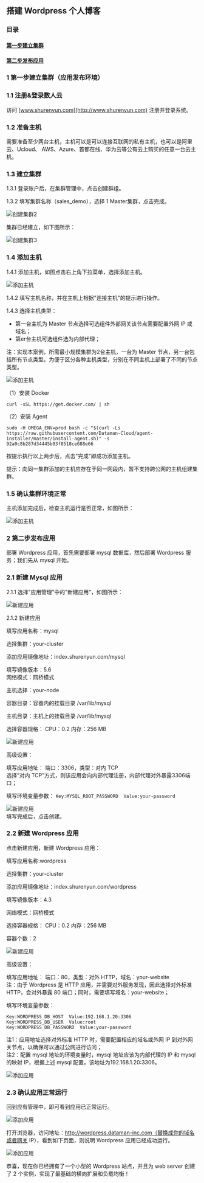 ## 搭建 Wordpress 个人博客
### 目录
#### [第一步建立集群](#step1)
#### [第二步发布应用](#step2)

<h3 id="step1">1 第一步建立集群（应用发布环境）</h3>

### 1.1 注册&登录数人云

访问 [www.shurenyun.com](http://www.shurenyun.com) 注册并登录系统。

### 1.2 准备主机

需要准备至少两台主机，主机可以是可以连接互联网的私有主机，也可以是阿里云、Ucloud、
AWS、Azure、首都在线、华为云等公有云上购买的任意一台云主机。

### 1.3 建立集群

1.3.1 登录账户后，在集群管理中，点击创建群组。  

1.3.2 填写集群名称（sales_demo），选择 1 Master集群，点击完成。


![创建集群2](create-cluster2.png)

集群已经建立，如下图所示：

![创建集群3](create-cluster3.png)

### 1.4 添加主机

1.4.1 添加主机，如图点击右上角下拉菜单，选择添加主机。

![添加主机](add-host.png)

1.4.2 填写主机名称，并在主机上根据"连接主机"的提示进行操作。   

1.4.3 选择主机类型：
  
  * 第一台主机为 Master 节点选择可选组件外部网关该节点需要配置外网 IP 或域名；
  * 第er台主机可选组件选为内部代理；
  
  
注：实现本案例，所需最小规模集群为2台主机，一台为 Master 节点，另一台包括所有节点类型。为便于区分各种主机类型，分别在不同主机上部署了不同的节点类型。  

![添加主机](add-host2.png)

（1）安装 Docker

	curl -sSL https://get.docker.com/ | sh

（2）安装 Agent

	sudo -H OMEGA_ENV=prod bash -c "$(curl -Ls https://raw.githubusercontent.com/Dataman-Cloud/agent-installer/master/install-agent.sh)" -s 92a0c8b287d34445b03f8518ce688e66

按提示执行以上两步后，点击"完成"即成功添加主机。

提示：向同一集群添加的主机应存在于同一网段内，暂不支持跨公网的主机组建集群。

### 1.5 确认集群环境正常

主机添加完成后，检查主机运行是否正常，如图所示：

![添加主机](add-host3.png)

<h3 id="step2">2 第二步发布应用</h3>  
部署 Wordpress 应用，首先需要部署 mysql 数据库，然后部署 Wordpress 服务；我们先从 mysql 开始。  

### 2.1 新建 Mysql 应用

2.1.1 选择"应用管理"中的"新建应用"，如图所示：  

![新建应用](add-mysql.png)  

2.1.2 新建应用  

填写应用名称：mysql  

选择集群：your-cluster  

添加应用镜像地址：index.shurenyun.com/mysql  

填写镜像版本：5.6   
网络模式：网桥模式

主机选择：your-node
 

容器目录：容器内的挂载目录  /var/lib/mysql

主机目录：主机上的挂载目录  /var/lib/mysql

选择容器规格： CPU：0.2   内存：256 MB  

![新建应用](add-mysql2.png)  

高级设置：  

填写应用地址：  端口：3306，类型：对内 TCP  
选择“对内 TCP”方式，则该应用会向内部代理注册，内部代理对外暴露3306端口；  

填写环境变量参数：
```Key:MYSQL_ROOT_PASSWORD  Value:your-password```  

![新建应用](add-mysql3.png)  
填写完成后，点击创建。  

### 2.2 新建 Wordpress 应用  

点击新建应用，新建 Wordpress 应用：  

填写应用名称:wordpress  

选择集群：your-cluster  

添加应用镜像地址：index.shurenyun.com/wordpress  

填写镜像版本：4.3   

网络模式：网桥模式

选择容器规格：  CPU：0.2   内存：256 MB  

容器个数：2  

![新建应用](add-wordpress1.png)  

高级设置：  

填写应用地址：  端口：80，类型：对外 HTTP，域名：your-website  
注：由于 Wordpress 是 HTTP 应用，并需要对外服务发现，因此选择对外标准 HTTP，会对外暴露 80 端口；同时，需要填写域名：your-website；  

填写环境变量参数：  
```
Key:WORDPRESS_DB_HOST  Value:192.168.1.20:3306  
Key:WORDPRESS_DB_USER  Value:root
Key:WORDPRESS_DB_PASSWORD  Value:your-password
```  
注1：应用地址选择对外标准 HTTP 时，需要配置相应的域名或外网 IP 到对外网关节点，以确保可以通过公网进行访问；  
注2：配置 mysql 地址的环境变量时，mysql 地址应该为内部代理的 IP 和 mysql 的映射 IP，根据上述 mysql 配置，该地址为192.168.1.20:3306。

![添加应用](add-wordpress2.png)  

### 2.3 确认应用正常运行

回到应有管理中，即可看到应用已正常运行。

![添加应用](app-list.png)  

打开浏览器，访问地址：http://wordpress.dataman-inc.com（替换成你的域名或者网关 IP），看到如下页面，则说明 Wordpress 应用已经成功运行。  

![添加应用](wordpress.png)

恭喜，现在你已经拥有了一个小型的 Wordpress 站点，并且为 web server 创建了 2 个实例，实现了最基础的横向扩展和负载均衡！